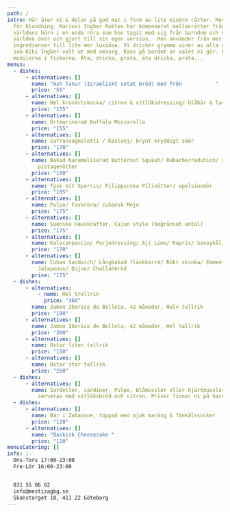 ```yaml
---
path: /
intro: Här äter vi & delar på god mat i form av lite mindre rätter. Mestiza står
  för blandning. Mariuxi Ingber Robles har komponerat mellanrätter från alla
  världens hörn i en enda röra som hon tagit med sig från barndom och resor
  världen över och gjort till sin egen version.  Hon använder från mer enkla
  ingredienser till lite mer luxiösa. Vi dricker grymma viner av alla dess slag,
  som Kiki Ingber valt ut med omsorg. Kaos på bordet är valet vi gör. Lämna
  mobilerna i fickorna. Äta, dricka, prata, äta dricka, prata...
menus:
  - dishes:
      - alternatives: []
        name: "Ash Tanur (Israeliskt sotat bröd) med frön           "
        price: "55"
      - alternatives: []
        name: Hel kronärtskocka/ citron & vitlöksdressing/ blåbär & lavendelmajo
        price: "155"
      - alternatives: []
        name: Örtmarinerad Buffalo Mozzarella
        price: "155"
      - alternatives: []
        name: safransagnolotti / Kastanj/ brynt kryddigt smör
        price: "170"
      - alternatives: []
        name: Bakad Karameliserad Butternut Squash/ Rabarberredution/ rostade
          pistagenötter
        price: "150"
      - alternatives: []
        name: Tysk Vit Sparris/ Filippinska Pilinötter/ apelsinsmör
        price: "185"
      - alternatives: []
        name: Pulpo/ Favaröra/ cubansk Mojo
        price: "175"
      - alternatives: []
        name: Svenska Havskräftor, Cajun style (begränsat antal)
        price: "175"
      - alternatives: []
        name: Kalvcarpaccio/ Purjodressing/ Aji Limo/ Kapris/ Savoykål/ Agrietti
        price: "170"
      - alternatives: []
        name: Cuban Sandwich/ Långbakad fläskkarré/ Rökt skinka/ Emmentaler/ Pickles/
          Jalapenos/ Dijon/ Challahbröd
        price: "175"
  - dishes:
      - alternatives:
          - name: Hel trallrik
            price: "360"
        name: Jamon Iberico de Bellota, 42 månader, Halv tallrik
        price: "190"
      - alternatives: []
        name: Jamon Iberico de Bellota, 42 månader, Hel tallrik
        price: "360"
      - alternatives: []
        name: Ostar liten tallrik
        price: "150"
      - alternatives: []
        name: Ostar stor tallrik
        price: "250"
  - dishes:
      - alternatives: []
        name: Sardeller, sardiner, Pulpo, Blåmusslor eller hjärtmusslor mm. i konserver,
          serveras med vitlöksbröd och citron. Priser finner ni på bardisken.
  - dishes:
      - alternatives: []
        name: Bär i Zabaione, toppad med mjuk maräng & fänkålssocker
        price: "120"
      - alternatives: []
        name: "Baskisk Cheesecake "
        price: "120"
menusCatering: []
info: |-
  Ons-Tors 17:00-23:00
  Fre-Lör 16:00-23:00 


  031 55 06 62
  info@mestizagbg.se
  Skanstorget 10, 411 22 Göteborg
---
```

